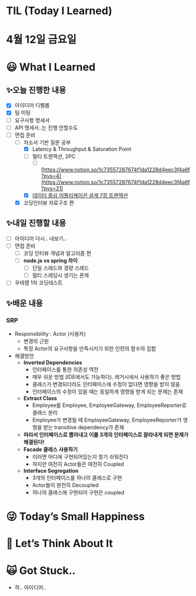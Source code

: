 # TIL (Today I Learned)

# 4월 12일 금요일

# 😃 What I Learned

## ✨오늘 진행한 내용

- [x]  아이디어 디벨롭
- [x]  팀 미팅
- [ ]  요구사항 명세서
- [ ]  API 명세서..는 진행 안할수도
- [ ]  면접 준비
    - [ ]  자소서 기반 질문 공부
        - [x]  Latency & Throughput & Saturation Point
        - [ ]  멀티 트랜잭션, 2PC
            - [ ]  [https://www.notion.so/1c73557287674f1da1228d4eec3f4a6f?pvs=4](https://www.notion.so/1c73557287674f1da1228d4eec3f4a6f?pvs=21)
        - [x]  [데이터 중심 어플리케이션 설계 7장 트랜잭션](https://www.devkuma.com/docs/data-intensive-application/7/)
    - [x]  코딩인터뷰 자료구조 편

## ✨내일 진행할 내용

- [ ]  아이디어 다시.. 내보기..
- [ ]  면접 준비
    - [ ]  코딩 인터뷰 개념과 알고리즘 편
    - [ ]  **node.js vs spring 차이**
        - [ ]  단일 스레드와 경량 스레드
        - [ ]  멀티 스레딩시 생기는 문제
- [ ]  우테캠 1차 코딩테스트

## ✨배운 내용

### SRP

- Responsibility : Actor (사용자)
    - 변경의 근원
    - 특정 Actor의 요구사항을 만족시키기 위한 인련의 함수의 집합
- 해결방안
    - **Inverted Dependencies**
        - 인터페이스를 통한 의존성 역전
        - 매우 쉬운 방법 (IDE에서도 가능하다). 레거시에서 사용하기 좋은 방법
        - 클래스가 변경되더라도 인터페이스에 수정이 없다면 영향을 받지 않음
        - 인터페이스의 수정이 있을 때는 동일하게 영향을 받게 되는 문제는 존재
    - **Extract Class**
        - Employee를 Employee, EmployeeGateway, EmployeeReporter로 클래스 분리
        - Employee가 변경될 때 EmployeeGateway, EmployeeReporter가 영향을 받는 transitive dependency가 존재
    - **따라서 인터페이스로 뽑아내고 이를 3개의 인터페이스로 잘라내게 되면 문제가 해결된다!**
    - **Facade 클래스 사용하기**
        - 이러면 어디에 구현되어있는지 찾기 쉬워진다
        - 하지만 여전히 Actor들은 여전히 Coupled
    - **Interface Segregation**
        - 3개의 인터페이스를 하나의 클래스로 구현
        - Actor들이 완전히 Decoupled
        - 하나의 클래스에 구현되어 구현은 coupled

# 😜 Today’s Small Happiness

# 🧐 Let’s Think About It

# 🙀 Got Stuck..

- 하.. 아이디어..